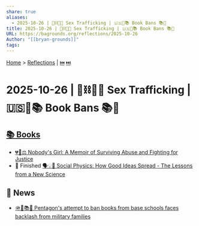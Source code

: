 ```yaml
---
share: true
aliases:
  - 2025-10-26 | 👹⛓️👧🏼 Sex Trafficking | 🇺🇸🚫📚 Book Bans 📚📰
title: 2025-10-26 | 👹⛓️👧🏼 Sex Trafficking | 🇺🇸🚫📚 Book Bans 📚📰
URL: https://bagrounds.org/reflections/2025-10-26
Author: "[[bryan-grounds]]"
tags:
---
```

[Home](../index.md) > [Reflections](./index.md) | [⏮️](./2025-10-25.md) [⏭️](./2025-10-27.md)  
# 2025-10-26 | 👹⛓️👧🏼 Sex Trafficking | 🇺🇸🚫📚 Book Bans 📚📰  
## [📚 Books](../books/index.md)  
- [💔👊⚖️ Nobody's Girl: A Memoir of Surviving Abuse and Fighting for Justice](../books/nobodys-girl-a-memoir-of-surviving-abuse-and-fighting-for-justice.md)  
- 🏁 Finished [🗣️💡🦠 Social Physics: How Good Ideas Spread - The Lessons from a New Science](../books/social-physics.md)  
  
## 📰 News  
- [🪖🚫📚😠 Pentagon's attempt to ban books from base schools faces backlash from military families](../videos/pentagons-attempt-to-ban-books-from-base-schools-faces-backlash-from-military-families.md)